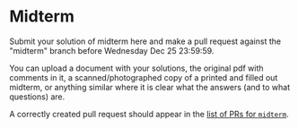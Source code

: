 Midterm
=======

Submit your solution of midterm here
and make a pull request against the "midterm" branch
before Wednesday Dec 25 23:59:59.

You can upload a document with your solutions, the original pdf with comments in it,
a scanned/photographed copy of a printed and filled out midterm, or anything similar
where it is clear what the answers (and to what questions) are.

A correctly created pull request should appear in the
[list of PRs for `midterm`](https://github.com/pulls?utf8=%E2%9C%93&q=is%3Aopen+is%3Apr+user%3AFMFI-UK-2-AIN-118+base%3Amidterm).
